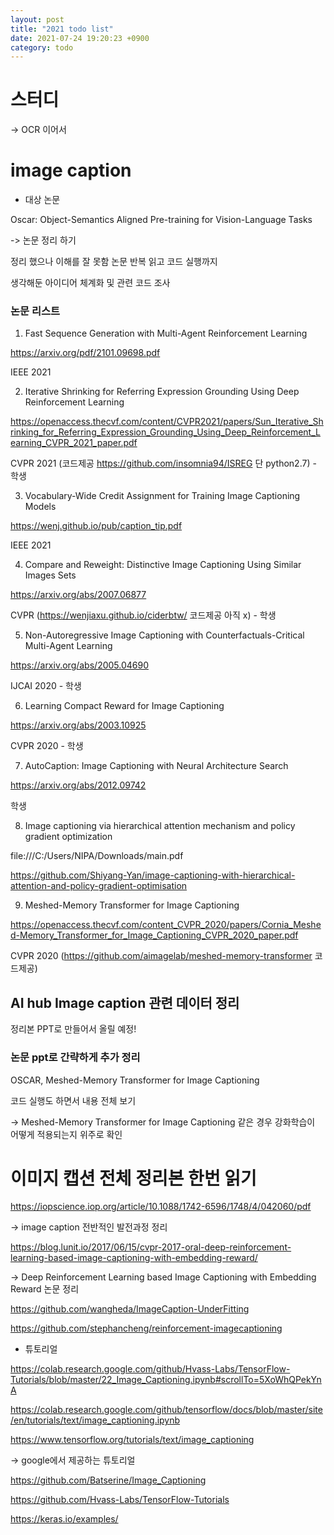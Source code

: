 ```yaml
---
layout: post
title: "2021 todo list"
date: 2021-07-24 19:20:23 +0900
category: todo
---
```


# 스터디

-> OCR 이어서 


# image caption

- 대상 논문 

Oscar: Object-Semantics Aligned Pre-training for Vision-Language Tasks

-> 논문 정리 하기

정리 했으나 이해를 잘 못함 논문 반복 읽고 코드 실행까지 

생각해둔 아이디어 체계화 및 관련 코드 조사

### 논문 리스트 

1. Fast Sequence Generation with Multi-Agent Reinforcement Learning

https://arxiv.org/pdf/2101.09698.pdf

IEEE 2021

2. Iterative Shrinking for Referring Expression Grounding Using Deep Reinforcement Learning

https://openaccess.thecvf.com/content/CVPR2021/papers/Sun_Iterative_Shrinking_for_Referring_Expression_Grounding_Using_Deep_Reinforcement_Learning_CVPR_2021_paper.pdf

CVPR 2021 (코드제공 https://github.com/insomnia94/ISREG 단 python2.7) - 학생

3. Vocabulary-Wide Credit Assignment for Training Image Captioning Models

https://wenj.github.io/pub/caption_tip.pdf

IEEE 2021

4. Compare and Reweight: Distinctive Image Captioning Using Similar Images Sets

https://arxiv.org/abs/2007.06877

CVPR (https://wenjiaxu.github.io/ciderbtw/  코드제공 아직 x) - 학생

5. Non-Autoregressive Image Captioning  with Counterfactuals-Critical Multi-Agent Learning

https://arxiv.org/abs/2005.04690

IJCAI 2020 - 학생 

6. Learning Compact Reward for Image Captioning

https://arxiv.org/abs/2003.10925

CVPR 2020 - 학생

7. AutoCaption: Image Captioning with Neural Architecture Search

https://arxiv.org/abs/2012.09742

학생

8. Image captioning via hierarchical attention mechanism and policy gradient optimization

file:///C:/Users/NIPA/Downloads/main.pdf

https://github.com/Shiyang-Yan/image-captioning-with-hierarchical-attention-and-policy-gradient-optimisation

9. Meshed-Memory Transformer for Image Captioning

https://openaccess.thecvf.com/content_CVPR_2020/papers/Cornia_Meshed-Memory_Transformer_for_Image_Captioning_CVPR_2020_paper.pdf

CVPR 2020 (https://github.com/aimagelab/meshed-memory-transformer 코드제공)

  
## AI hub Image caption 관련 데이터 정리 
정리본 PPT로 만들어서 올릴 예정!


### 논문 ppt로 간략하게 추가 정리 

OSCAR, Meshed-Memory Transformer for Image Captioning

코드 실행도 하면서 내용 전체 보기 

-> Meshed-Memory Transformer for Image Captioning 같은 경우 강화학습이 어떻게 적용되는지 위주로 확인
 


# 이미지 캡션 전체 정리본 한번 읽기

https://iopscience.iop.org/article/10.1088/1742-6596/1748/4/042060/pdf

-> image caption 전반적인 발전과정 정리 

https://blog.lunit.io/2017/06/15/cvpr-2017-oral-deep-reinforcement-learning-based-image-captioning-with-embedding-reward/

-> Deep Reinforcement Learning based Image Captioning with Embedding Reward 논문 정리

https://github.com/wangheda/ImageCaption-UnderFitting

https://github.com/stephancheng/reinforcement-imagecaptioning


-  튜토리얼

https://colab.research.google.com/github/Hvass-Labs/TensorFlow-Tutorials/blob/master/22_Image_Captioning.ipynb#scrollTo=5XoWhQPekYnA

https://colab.research.google.com/github/tensorflow/docs/blob/master/site/en/tutorials/text/image_captioning.ipynb
  
https://www.tensorflow.org/tutorials/text/image_captioning

-> google에서 제공하는 튜토리얼 

https://github.com/Batserine/Image_Captioning


  
https://github.com/Hvass-Labs/TensorFlow-Tutorials
 
https://keras.io/examples/
